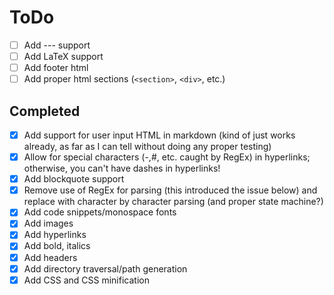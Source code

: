 # ToDo

- [ ] Add --- support
- [ ] Add LaTeX support
- [ ] Add footer html
- [ ] Add proper html sections (`<section>`, `<div>`, etc.)

## Completed

- [x] Add support for user input HTML in markdown (kind of just works already, as far as I can tell without doing any proper testing)
- [x] Allow for special characters (-,#, etc. caught by RegEx) in hyperlinks; otherwise, you can't have dashes in hyperlinks!
- [x] Add blockquote support
- [x] Remove use of RegEx for parsing (this introduced the issue below) and replace with character by character parsing (and proper state machine?)
- [X] Add code snippets/monospace fonts
- [X] Add images
- [X] Add hyperlinks
- [X] Add bold, italics
- [X] Add headers
- [X] Add directory traversal/path generation
- [X] Add CSS and CSS minification
